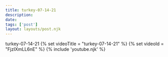 ```yaml
---
title: turkey-07-14-21
description:
date:
tags: ['post']
layout: layouts/post.njk
---
```


turkey-07-14-21
{% set videoTitle = "turkey-07-14-21" %}
{% set videoId  = "FjzIXmLL6nE" %}
{% include 'youtube.njk' %}